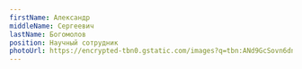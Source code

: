 ```yaml
---
firstName: Александр
middleName: Сергеевич
lastName: Богомолов
position: Научный сотрудник
photoUrl: https://encrypted-tbn0.gstatic.com/images?q=tbn:ANd9GcSovn6dn-Vm_nn34jWk70aVfdz-QE37qXG9ifZyjpfXektoUU6i
---
```



